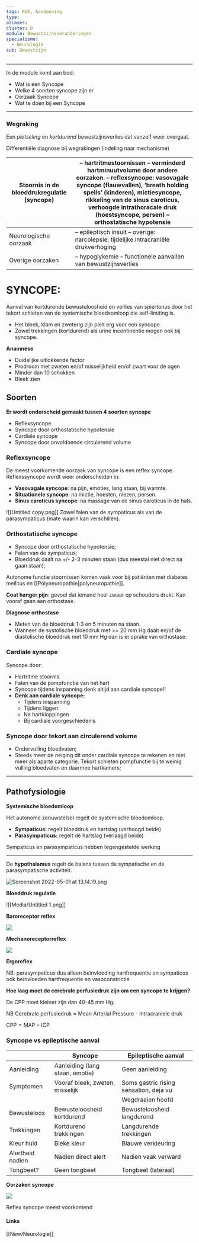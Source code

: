```yaml
---
tags: KVS, Aandoening
type: 
aliases: 
cluster: D
module: Bewustzijnsveranderingen
specialisme:
  - Neurologie
sub: Bewustzijn
---
```



---

In de module komt aan bod:

- Wat is een Syncope
- Welke 4 soorten syncope zijn er
- Oorzaak Syncope
- Wat te doen bij een Syncope

---

### **Wegraking**

Een *plotseling* en *kortdurend* bewustzijnsverlies dat vanzelf weer overgaat.

Differentiële diagnose bij wegrakingen (indeling naar mechanisme)

| Stoornis in de bloeddrukregulatie (syncope) | – hartritmestoornissen                                                             – verminderd hartminuutvolume door andere oorzaken.   – reflexsyncope: vasovagale syncope (flauwvallen), ‘breath holding spells’ (kinderen), mictiesyncope, rikkeling van de sinus caroticus, verhoogde intrathoracale druk (hoestsyncope, persen)                                                   – orthostatische hypotensie |
| --- | --- |
| Neurologische oorzaak | – epileptisch insult                                                                       – overige: narcolepsie, tijdelijke intracraniële drukverhoging |
| Overige oorzaken | – hypoglykemie                                                                         – functionele aanvallen van bewustzijnsverlies |

# **SYNCOPE:**

Aanval van kortdurende bewusteloosheid en verlies van spiertonus door het tekort schieten van de systemische bloedsomloop die self-limiting is.

- Het bleek, klam en zweterig zijn pleit erg voor een syncope
- Zowel trekkingen (kortdurend) als urine incontinentie mogen ook bij syncope.

**Anamnese**

- Duidelijke uitlokkende factor
- Prodroom met zweten en/of misselijkheid en/of zwart voor de ogen
- Minder dan 10 schokken
- Bleek zien

## Soorten

**Er wordt onderscheid gemaakt tussen 4 soorten syncope**

- Reflexsyncope
- Syncope door orthostatische hypotensie
- Cardiale syncope
- Syncope door onvoldoende circulerend volume

### Reflexsyncope

De meest voorkomende oorzaak van syncope is een reflex syncope. 
Reflexssyncope wordt weer onderscheiden in:

- **Vasovagale syncope**: na pijn, emoties, lang staan, bij warmte.
- **Situationele syncope**: na mictie, hoesten, niezen, persen.
- **Sinus caroticus syncope**: na massage van de sinus caroticus in de hals.

![[Untitled copy.png]]
Zowel falen van de sympaticus als van de parasympaticus (mate waarin kan verschillen).

### **Orthostatische syncope**

- Syncope door orthostatische hypotensie;
- Falen van de sympaticus;
- Bloeddruk daalt na +/- 2-3 minuten staan (dus meestal niet direct na gaan staan);

Autonome functie stoornissen komen vaak voor bij patiënten met diabetes mellitus en [[Polyneuropathie|polyneuropathie]].

**Coat hanger pijn**: gevoel dat iemand heel zwaar op schouders drukt. Kan vooraf gaan aan orthostase.

**Diagnose orthostase**

- Meten van de bloeddruk 1-3 en 5 minuten na staan. 
- Wanneer de systolische bloeddruk met >= 20 mm Hg daalt en/of de diastolische bloeddruk met 10 mm Hg dan is er sprake van orthostase.

### **Cardiale syncope**

Syncope door:

- Hartritme stoornis
- Falen van de pompfunctie van het hart
- Syncope tijdens inspanning denk altijd aan cardiale syncope!!
- **Denk aan cardiale syncope:**
    - Tijdens inspanning
    - Tijdens liggen
    - Na hartkloppingen
    - Bij cardiale voorgeschiedenis

### **Syncope door tekort aan circulerend volume**

- Ondervulling bloedvaten;
- Steeds meer de neiging dit onder cardiale syncope te rekenen en niet meer als aparte categorie. Tekort schieten pompfunctie bij te weinig vulling bloedvaten en daarmee hartkamers;

---

## Pathofysiologie

**Systemische bloedomloop**

Het autonome zenuwstelsel regelt de systemische bloedomloop.

- **Sympaticus:** regelt bloeddruk en hartslag (verhoogd beide)
- **Parasympaticus:** regelt de hartslag (verlaagd beide)

Sympaticus en parasympaticus hebben tegengestelde werking

---

De **hypothalamus** regelt de balans tussen de sympatische en de parasympatische activiteit.

![Screenshot 2022-05-01 at 13.14.19.png](Screenshot_2022-05-01_at_13.14.19.png)

**Bloeddruk regulatie**

![[Media/Untitled 1.png]]


**Baroreceptor reflex**

![](https://i.imgur.com/x3b9MZk.png)


**Mechanoreceptorreflex**

![](https://i.imgur.com/P5a9Q5U.png)


**Ergoreflex**

NB. parasympaticus dus alleen beïnvloeding hartfrequentie en sympaticus ook beïnvloeden hartfrequentie en vasoconstrictie

**Hoe laag moet de cerebrale perfusiedruk zijn om een syncope te krijgen?**

De CPP moet kleiner zijn dan 40-45 mm Hg.

NB Cerebrale perfusiedruk = Mean Arterial Pressure - Intracraniele druk

$\mathrm {CPP = MAP - ICP}$

### Syncope vs epileptische aanval

|  | Syncope | Epileptische aanval |
| --- | --- | --- |
| Aanleiding | Aanleiding (lang staan, emotie) | Geen aanleiding |
| Symptomen | Vooraf bleek, zweten, misselijk | Soms gastric rising sensation, deja vu |
|  |  | Wegdraaien hoofd |
| Bewusteloos | Bewusteloosheid kortdurend | Bewusteloosheid langdurend |
| Trekkingen | Kortdurend trekkingen | Langdurende trekkingen |
| Kleur huid | Bleke kleur  | Blauwe verkleuring |
| Alertheid nadien | Nadien direct alert | Nadien vaak verward |
| Tongbeet? | Geen tongbeet | Tongbeet (lateraal) |

**Oorzaken syncope**


![](https://i.imgur.com/Wo1VqcM.png)


Reflex syncope meest voorkomend


#### Links
[[New/Neurologie]]
